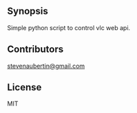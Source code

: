 ## Synopsis

Simple python script to control vlc web api.

## Contributors

stevenaubertin@gmail.com

## License

MIT
